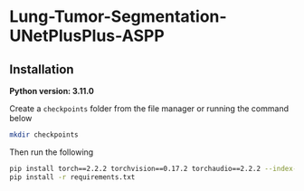 # Lung-Tumor-Segmentation-UNetPlusPlus-ASPP

## Installation

**Python version: 3.11.0**

Create a `checkpoints` folder from the file manager or running the command below

```bash
mkdir checkpoints
```

Then run the following

```bash
pip install torch==2.2.2 torchvision==0.17.2 torchaudio==2.2.2 --index-url https://download.pytorch.org/whl/cu118
pip install -r requirements.txt
```
